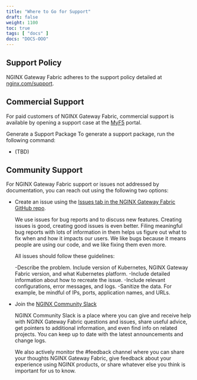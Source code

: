 ```yaml
---
title: "Where to Go for Support"
draft: false
weight: 1100
toc: true
tags: [ "docs" ]
docs: "DOCS-OOO"
---
```


## Support Policy

NGINX Gateway Fabric adheres to the support policy detailed at [nginx.com/support](https://nginx.com/support).

## Commercial Support

For paid customers of NGINX Gateway Fabric, commercial support is available by opening a support case at the [MyF5](https://my.f5.com/) portal.

Generate a Support Package
To generate a support package, run the following command:

- (TBD)

## Community Support

For NGINX Gateway Fabric support or issues not addressed by documentation, you can reach out using the following two options:

- Create an issue using the [Issues tab in the NGINX Gateway Fabric GitHub repo](https://github.com/nginxinc/nginx-gateway-fabric/issues).

    We use issues for bug reports and to discuss new features. Creating issues is good, creating good issues is even better. Filing meaningful bug reports with lots of information in them helps us figure out what to fix when and how it impacts our users. We like bugs because it means people are using our code, and we like fixing them even more.

    All issues should follow these guidelines:

    -Describe the problem. Include version of Kubernetes, NGINX Gateway Fabric version, and what Kubernetes platform.
    -Include detailed information about how to recreate the issue.
    -Include relevant configurations, error messages, and logs.
    -Sanitize the data. For example, be mindful of IPs, ports, application names, and URLs.

- Join the [NGINX Community Slack](https://community.nginx.org/joinslack)

    NGINX Community Slack is a place where you can give and receive help with NGINX Gateway Fabric questions and issues, share useful advice, get pointers to additional information, and even find info on related projects. You can keep up to date with the latest announcements and change logs.

    We also actively monitor the #feedback channel where you can share your thoughts NGINX Gateway Fabric, give feedback about your experience using NGINX products, or share whatever else you think is important for us to know.
